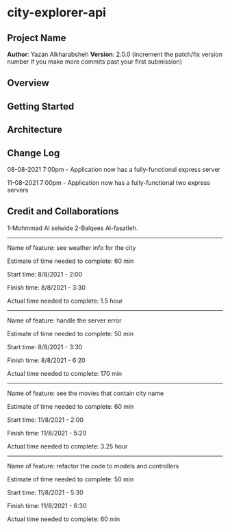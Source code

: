 # city-explorer-api

## Project Name

**Author**: Yazan Alkharabsheh
**Version**: 2.0.0 (increment the patch/fix version number if you make more commits past your first submission)

## Overview
<!-- Provide a high level overview of what this application is and why you are building it, beyond the fact that it's an assignment for this class. (i.e. What's your problem domain?) -->

## Getting Started
<!-- What are the steps that a user must take in order to build this app on their own machine and get it running? -->

## Architecture
<!-- Provide a detailed description of the application design. What technologies (languages, libraries, etc) you're using, and any other relevant design information. -->

## Change Log

<!-- Use this area to document the iterative changes made to your application as each feature is successfully implemented. Use time stamps. Here's an example:

01-01-2001 4:59pm - Application now has a fully-functional express server, with a GET route for the location resource. -->

08-08-2021 7:00pm - Application now has a fully-functional express server

11-08-2021 7:00pm -  Application now has a fully-functional two express servers

## Credit and Collaborations

<!-- Give credit (and a link) to other people or resources that helped you build this application. -->
1-Mohmmad Al selwide 2-Balqees Al-fasatleh.

-----------------------------------------

Name of feature: see weather info for the city

Estimate of time needed to complete: 60 min

Start time: 8/8/2021 - 2:00

Finish time: 8/8/2021 - 3:30

Actual time needed to complete: 1.5 hour

-----------------------------------------

Name of feature: handle the server error

Estimate of time needed to complete: 50 min

Start time: 8/8/2021 - 3:30

Finish time: 8/8/2021 - 6:20

Actual time needed to complete: 170 min

-----------------------------------------

Name of feature: see the movies that contain
city name

Estimate of time needed to complete: 60 min

Start time: 11/8/2021 - 2:00

Finish time: 11/8/2021 - 5:20

Actual time needed to complete: 3.25 hour

-----------------------------------------
Name of feature: refactor the code to models and controllers

Estimate of time needed to complete: 50 min

Start time: 11/8/2021 - 5:30

Finish time: 11/8/2021 - 6:30

Actual time needed to complete: 60 min
